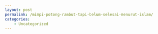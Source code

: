 ```yaml
---
layout: post
permalink: /mimpi-potong-rambut-tapi-belum-selesai-menurut-islam/
categories:
    - Uncategorized
---
```



